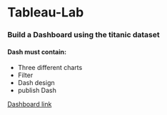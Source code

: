 # Tableau-Lab

### Build a Dashboard using the titanic dataset
#### Dash must contain:
- Three different charts
- Filter
- Dash design
- publish Dash

 [Dashboard link](https://public.tableau.com/views/SurvivorsoftheTitanic_16860036034490/Dashboard1?:language=en-US&publish=yes&:display_count=n&:origin=viz_share_link)
